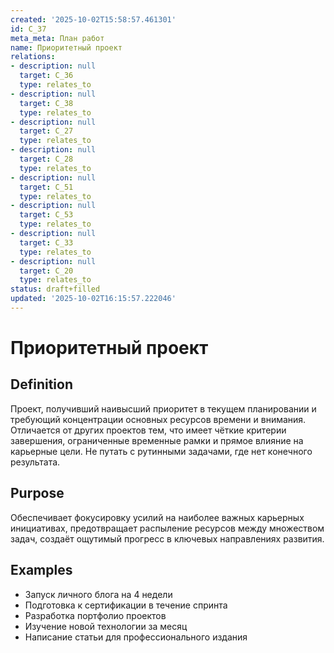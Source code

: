 ```yaml
---
created: '2025-10-02T15:58:57.461301'
id: C_37
meta_meta: План работ
name: Приоритетный проект
relations:
- description: null
  target: C_36
  type: relates_to
- description: null
  target: C_38
  type: relates_to
- description: null
  target: C_27
  type: relates_to
- description: null
  target: C_28
  type: relates_to
- description: null
  target: C_51
  type: relates_to
- description: null
  target: C_53
  type: relates_to
- description: null
  target: C_33
  type: relates_to
- description: null
  target: C_20
  type: relates_to
status: draft+filled
updated: '2025-10-02T16:15:57.222046'
---
```


# Приоритетный проект

## Definition
Проект, получивший наивысший приоритет в текущем планировании и требующий концентрации основных ресурсов времени и внимания. Отличается от других проектов тем, что имеет чёткие критерии завершения, ограниченные временные рамки и прямое влияние на карьерные цели. Не путать с рутинными задачами, где нет конечного результата.

## Purpose
Обеспечивает фокусировку усилий на наиболее важных карьерных инициативах, предотвращает распыление ресурсов между множеством задач, создаёт ощутимый прогресс в ключевых направлениях развития.

## Examples

- Запуск личного блога на 4 недели
- Подготовка к сертификации в течение спринта
- Разработка портфолио проектов
- Изучение новой технологии за месяц
- Написание статьи для профессионального издания
